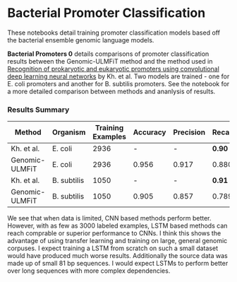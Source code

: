 # Bacterial Promoter Classification

These notebooks detail training promoter classification models based off the bacterial ensemble genomic language models.

__Bacterial Promoters 0__ details comparisons of promoter classification results between the Genomic-ULMFiT method and the method 
used in [Recognition of prokaryotic and eukaryotic promoters using convolutional deep learning neural networks](https://journals.plos.org/plosone/article?id=10.1371/journal.pone.0171410) 
by Kh. et al. Two models are trained - one for E. coli promoters and another for B. subtilis promoters. See the notebook for a more detailed 
comparison between methods and ananlysis of results.

### Results Summary

| Method         	| Organism    	| Training Examples 	| Accuracy 	| Precision 	| Recall 	| Correlation Coefficient 	| Specificity 	|
|----------------	|-------------	|-------------------	|----------	|-----------	|--------	|-------------------------	|-------------	|
| Kh. et al.     	| E. coli     	|        2936       	|     -    	|     -     	|  __0.90__  	|           0.84          	|     0.96    	|
| Genomic-ULMFiT 	| E. coli     	|        2936       	|   0.956  	|   0.917   	|  0.880 	|          __0.871__          	|    __0.977__    	|
| Kh. et al.     	| B. subtilis 	|        1050       	|     -    	|     -     	|  __0.91__  	|           __0.86__          	|     0.95    	|
| Genomic-ULMFiT 	| B. subtilis 	|        1050       	|   0.905  	|   0.857   	|  0.789 	|          0.759          	|     0.95    	|

We see that when data is limited, CNN based methods perform better. However, with as few as 3000 labeled examples, LSTM based methods can reach comprable or superior performance to CNNs. I think this shows the advantage of using transfer learning and training on large, general genomic corpuses. I expect training a LSTM from scratch on such a small dataset would have produced much worse results. Additionally the source data was made up of small 81 bp sequences. I would expect LSTMs to perform better over long sequences with more complex dependencies.
